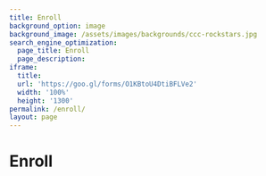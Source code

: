 ```yaml
---
title: Enroll
background_option: image
background_image: /assets/images/backgrounds/ccc-rockstars.jpg
search_engine_optimization:
  page_title: Enroll
  page_description:
iframe:
  title: 
  url: 'https://goo.gl/forms/O1KBtoU4DtiBFLVe2'
  width: '100%'
  height: '1300'
permalink: /enroll/
layout: page
---
```


# Enroll